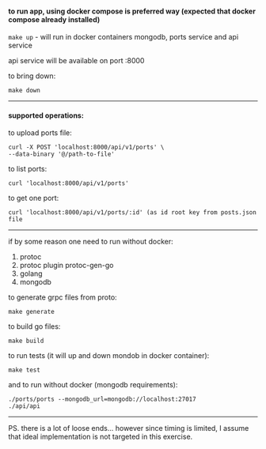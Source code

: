 #### to run app, using docker compose is preferred way (expected that docker compose already installed)

``make up``  - will run in docker containers mongodb, ports service and api service

api service will be available on port :8000

to bring down:

``make down``

-----------------------------------------------------------------------
#### supported operations:

to upload ports file:

```
curl -X POST 'localhost:8000/api/v1/ports' \
--data-binary '@/path-to-file'
```

to list ports:

```
curl 'localhost:8000/api/v1/ports'
```

to get one port:

```
curl 'localhost:8000/api/v1/ports/:id' (as id root key from posts.json file
```

-----------------------------------------------------------------------
if by some reason one need  to run  without docker:
1. protoc
2. protoc plugin protoc-gen-go
3. golang
4. mongodb

to generate grpc files from proto:

``make generate``

to build go files:

``make build``

to run tests (it will up and down mondob in docker container):

``make test``

and to run without docker (mongodb requirements):

```
./ports/ports --mongodb_url=mongodb://localhost:27017
./api/api
```
-------------------------------------------------------------
PS. there is a lot of loose ends... however since timing is limited, I assume that ideal implementation is not targeted in this exercise.




